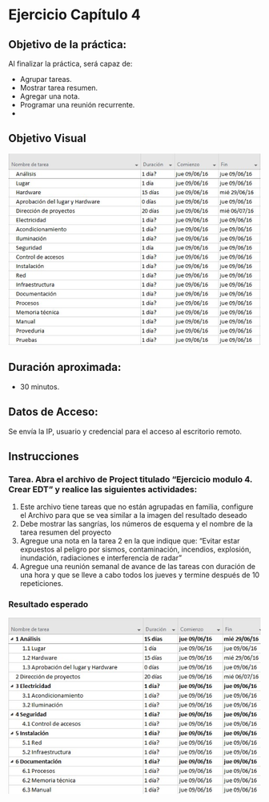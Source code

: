 # Ejercicio Capítulo 4

## Objetivo de la práctica:
Al finalizar la práctica, será capaz de:
- Agrupar tareas.
- Mostrar tarea resumen.
- Agregar una nota.
- Programar una reunión recurrente.
- 
## Objetivo Visual 

![diagrama1](../images/4.0.jpg)

## Duración aproximada:
- 30 minutos.

## Datos de Acceso:
Se envía la IP, usuario y credencial para el acceso al escritorio remoto.

## Instrucciones 
<!-- Proporciona pasos detallados sobre cómo configurar y administrar sistemas, implementar soluciones de software, realizar pruebas de seguridad, o cualquier otro escenario práctico relevante para el campo de la tecnología de la información -->
### Tarea. Abra el archivo de Project titulado “Ejercicio modulo 4. Crear EDT” y realice las siguientes actividades:
1.	Este archivo tiene tareas que no están agrupadas en familia, configure el Archivo para que se vea similar a la imagen del resultado deseado
2.	Debe mostrar las sangrías, los números de esquema y el nombre de la tarea resumen del proyecto
3.	Agregue una nota en la tarea 2 en la que indique que: “Evitar estar expuestos al peligro por sismos, contaminación, incendios, explosión, inundación, radiaciones e interferencia de radar”
4.	Agregue una reunión semanal de avance de las tareas con duración de una hora y que se lleve a cabo todos los jueves y termine después de 10 repeticiones.

### Resultado esperado

![imagen resultado](../images/4.jpg)

